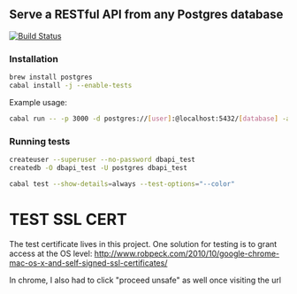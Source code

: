 ## Serve a RESTful API from any Postgres database

[![Build Status](https://travis-ci.org/begriffs/dbapi.svg?branch=master)](https://travis-ci.org/begriffs/dbapi)

### Installation

```sh
brew install postgres
cabal install -j --enable-tests
```

Example usage:

```sh
cabal run -- -p 3000 -d postgres://[user]:@localhost:5432/[database] -a [role]
```

### Running tests

```sh
createuser --superuser --no-password dbapi_test
createdb -O dbapi_test -U postgres dbapi_test

cabal test --show-details=always --test-options="--color"
```

# TEST SSL CERT
The test certificate lives in this project. One solution for testing is to grant access at the OS level:
http://www.robpeck.com/2010/10/google-chrome-mac-os-x-and-self-signed-ssl-certificates/

In chrome, I also had to click "proceed unsafe" as well once visiting the url
